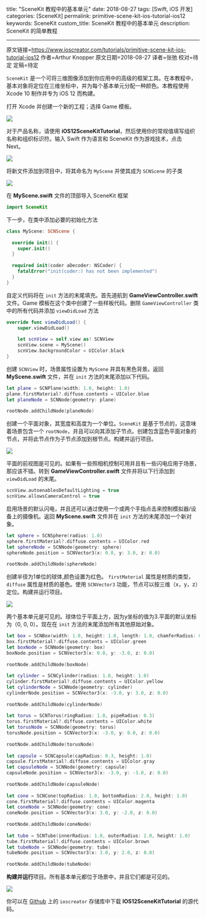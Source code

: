 title: "SceneKit 教程中的基本单元"
date: 2018-08-27
tags: [Swift, iOS 开发]
categories: [SceneKit]
permalink: primitive-scene-kit-ios-tutorial-ios12
keywords: SceneKit
custom_title: SceneKit 教程中的基本单元
description: SceneKit 的简单教程

---
原文链接=https://www.ioscreator.com/tutorials/primitive-scene-kit-ios-tutorial-ios12
作者=Arthur Knopper
原文日期=2018-08-27
译者=张弛
校对=待定
定稿=待定

<!--此处开始正文-->

`SceneKit` 是一个可将三维图像添加到你应用中的高级的框架工具。在本教程中，基本对象将定位在三维坐标中，并为每个基本单元分配一种颜色。本教程使用 Xcode 10 制作并专为 iOS 12 而构建。

<!--more-->

打开 Xcode 并创建一个新的工程；选择 Game 模板。

![](https://static1.squarespace.com/static/52428a0ae4b0c4a5c2a2cede/t/5b82f07b88251bb51ff63d96/1535307914368/game-template.png?format=1000w)

对于产品名称，请使用 **iOS12SceneKitTutorial**，然后使用你的常规值填写组织名称和组织标识符。输入 Swift 作为语言和 SceneKit 作为游戏技术，点击 Next。

![](https://static1.squarespace.com/static/52428a0ae4b0c4a5c2a2cede/t/5b82f1ad21c67c8d1fb3d3db/1535308226051/scene-kit%3Dproject.png?format=1000w)

将新文件添加到项目中，将其命名为 `MyScene` 并使其成为 `SCNScene` 的子类

![](https://static1.squarespace.com/static/52428a0ae4b0c4a5c2a2cede/t/5b82f298f950b729a34601df/1535308446050/add-file-scn-scene.png?format=1000w)

在 **MyScene.swift** 文件的顶部导入 SceneKit 框架

```swift
import SceneKit
```

下一步，在类中添加必要的初始化方法

```swift
class MyScene: SCNScene {
  
  override init() {
    super.init()
  }
  
  required init(coder aDecoder: NSCoder) {
    fatalError("init(coder:) has not been implemented")
  }
}
```

自定义代码将在 `init` 方法的末尾填充。首先道航到 **GameViewController.swift** 文件。Game 模板在这个类中创建了一些样板代码。删除 `GameViewController` 类中的所有代码并添加 `viewDidLoad` 方法

```swift
override func viewDidLoad() {
    super.viewDidLoad()
        
    let scnView = self.view as! SCNView
    scnView.scene = MyScene()
    scnView.backgroundColor = UIColor.black
}
```

创建 `SCNView` 时，场景属性设置为 `MyScene` 并具有黑色背景。返回 **MyScene.swift** 文件，并在 `init` 方法的末尾添加以下代码。

```swift
let plane = SCNPlane(width: 1.0, height: 1.0)
plane.firstMaterial?.diffuse.contents = UIColor.blue
let planeNode = SCNNode(geometry: plane)
        
rootNode.addChildNode(planeNode)
```

创建一个平面对象，其宽度和高度为一个单位。`SceneKit` 是基于节点的，这意味着场景包含一个 `rootNode`，并且可以向其添加子节点。创建包含蓝色平面对象的节点，并将此节点作为子节点添加到根节点。构建并运行项目。

![](https://static1.squarespace.com/static/52428a0ae4b0c4a5c2a2cede/t/5b82f99e8a922d080021c3de/1535310248382/blue-plane-scene-kit.png?format=750w)

平面的前视图是可见的。如果有一些照相机控制可用并且有一些闪电应用于场景，那应该不错。转到 **GameViewController.swift** 文件并将以下行添加到 `viewDidLoad` 的末尾。

```swift
scnView.autoenablesDefaultLighting = true
scnView.allowsCameraControl = true
```

启用场景的默认闪电，并且还可以通过使用一个或两个手指点击来控制模拟器/设备上的摄像机。返回 **MyScene.swift** 文件并在 `init` 方法的末尾添加一个新对象。

```swift
let sphere = SCNSphere(radius: 1.0)
sphere.firstMaterial?.diffuse.contents = UIColor.red
let sphereNode = SCNNode(geometry: sphere)
sphereNode.position = SCNVector3(x: 0.0, y: 3.0, z: 0.0)
    
rootNode.addChildNode(sphereNode)
```

创建半径为1单位的球体,颜色设置为红色。 `firstMaterial` 属性是材质的类型，`diffuse` 属性是材质的基色。使用 `SCNVector3` 功能，节点可以按三维（x，y，z）定位。构建并运行项目。

![](https://static1.squarespace.com/static/52428a0ae4b0c4a5c2a2cede/t/5b82fac2758d46345de3f1ce/1535310542606/plane-sphere-scene-kit.png?format=750w)

两个基本单元是可见的。球体位于平面上方，因为y坐标的值为3.平面的默认坐标为（0, 0, 0）。现在在 `init` 方法的末尾添加所有其他原始对象。

```swift
let box = SCNBox(width: 1.0, height: 1.0, length: 1.0, chamferRadius: 0.2)
box.firstMaterial?.diffuse.contents = UIColor.green
let boxNode = SCNNode(geometry: box)
boxNode.position = SCNVector3(x: 0.0, y: -3.0, z: 0.0)
    
rootNode.addChildNode(boxNode)
    
let cylinder = SCNCylinder(radius: 1.0, height: 1.0)
cylinder.firstMaterial?.diffuse.contents = UIColor.yellow
let cylinderNode = SCNNode(geometry: cylinder)
cylinderNode.position = SCNVector3(x: -3.0, y: 3.0, z: 0.0)
    
rootNode.addChildNode(cylinderNode)
    
let torus = SCNTorus(ringRadius: 1.0, pipeRadius: 0.3)
torus.firstMaterial?.diffuse.contents = UIColor.white
let torusNode = SCNNode(geometry: torus)
torusNode.position = SCNVector3(x: -3.0, y: 0.0, z: 0.0)
    
rootNode.addChildNode(torusNode)
    
let capsule = SCNCapsule(capRadius: 0.3, height: 1.0)
capsule.firstMaterial?.diffuse.contents = UIColor.gray
let capsuleNode = SCNNode(geometry: capsule)
capsuleNode.position = SCNVector3(x: -3.0, y: -3.0, z: 0.0)
    
rootNode.addChildNode(capsuleNode)
    
let cone = SCNCone(topRadius: 1.0, bottomRadius: 2.0, height: 1.0)
cone.firstMaterial?.diffuse.contents = UIColor.magenta
let coneNode = SCNNode(geometry: cone)
coneNode.position = SCNVector3(x: 3.0, y: -2.0, z: 0.0)
    
rootNode.addChildNode(coneNode)
    
let tube = SCNTube(innerRadius: 1.0, outerRadius: 2.0, height: 1.0)
tube.firstMaterial?.diffuse.contents = UIColor.brown
let tubeNode = SCNNode(geometry: tube)
tubeNode.position = SCNVector3(x: 3.0, y: 2.0, z: 0.0)
    
rootNode.addChildNode(tubeNode)
```

**构建并运行**项目。所有基本单元都位于场景中，并且它们都是可见的。

![](https://static1.squarespace.com/static/52428a0ae4b0c4a5c2a2cede/t/5b82fbb06d2a73bb5c1acd3a/1535310779018/scene-kit-simulator.png?format=1000w)

你可以在 [Github](https://github.com/ioscreator/ioscreator) 上的 `ioscreator` 存储库中下载 **IOS12SceneKitTutorial** 的源代码。
